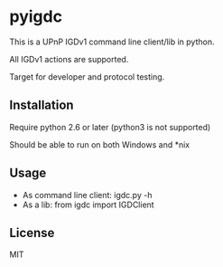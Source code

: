 # pyigdc

This is a UPnP IGDv1 command line client/lib in python.

All IGDv1 actions are supported.

Target for developer and protocol testing.

## Installation

Require python 2.6 or later (python3 is not supported)

Should be able to run on both Windows and *nix

## Usage

* As command line client: igdc.py -h
* As a lib: from igdc import IGDClient



## License
MIT
